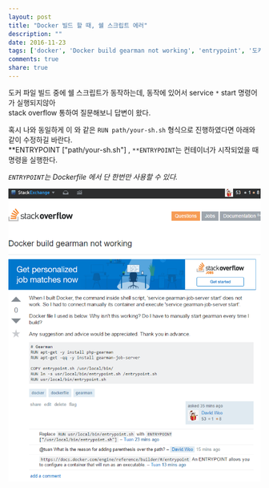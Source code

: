 ```yaml
---
layout: post
title: "Docker 빌드 할 때, 쉘 스크립트 에러"
description: ""
date: 2016-11-23
tags: ['docker', 'Docker build gearman not working', 'entrypoint', '도커']
comments: true
share: true
---
```


도커 파일 빌드 중에 쉘 스크립트가 동작하는데, 동작에 있어서 service `*` start 명령어가 실행되지않아  
stack overflow 통하여 질문해보니 답변이 왔다.  
  
혹시 나와 동일하게 이 와 같은 `RUN path/your-sh.sh` 형식으로 진행하였다면 아래와 같이 수정하길 바란다.  
**ENTRYPOINT ["path/your-sh.sh"] , `**ENTRYPOINT`는 컨테이너가 시작되었을 때 명령을 실행한다.

_`ENTRYPOINT`는 Dockerfile 에서 단 한번만 사용할 수 있다._  
  
  

![](/assets/images/posts/706/213F0F495835470D02A6DB.PNG)

  

